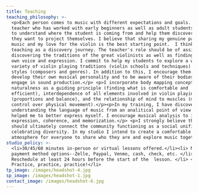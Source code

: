 ```yaml
---
title: Teaching
teaching_philosophy: >-
  <p>Each person comes to music with different expectations and goals. As a
  teacher who has worked with early beginners as well as adult students, I try
  to understand where the student is coming from and help them discover where
  they want to project themselves. I believe that sharing my genuine passion for
  music and my love for the violin is the best starting point.  I think of
  teaching as a discovery journey. The teacher's role should be of assistance in
  discovering the traditions of the great violinists as well as finding their
  own voice and expression. I commit to help my students to explore a wide
  variety of violin playing traditions (violin schools and techniques) and
  styles (composers and genres). In addition to this, I encourage them to
  develop their own musical personality and to be aware of their bodies as they
  engage in sound production.</p> <p>I incorporate body mapping concepts such as
  naturalness as a guiding principle (finding what is comfortable and
  efficient), interdependence of all elements involved in violin playing
  (proportions and balance), and the relationship of mind to muscles (mental
  control over physical movement).</p><p>In my training, I have discovered that
  understanding the language of music from an analitical point of view has
  helped me to better express myself. I encourage musical analysis to improve
  expression, coherence, and memorization.</p> <p>I strongly believe that music
  should ultimately connect the community functioning as a social unifier while
  celebrating diversity. In my studio I intend to create a comfortable
  atmosphere for everyone to share who they are and explore music together.</p>
studio_policy: >-
  <li>30/45/60 minutes in-person or virtual lessons offered.</li><li> Multiple
  payment method options--Zelle, Paypal, Venmo, cash, check, etc. </li> <li>
  Reschedule at least 24 hours before the start of the  lesson. </li> <li>
  Practice, practice, practice!</li>
tp_image: /images/headshot-4.jpg
sp_image: /images/headshot-1.jpg
contact_image: /images/headshot-6.jpg
---
```


